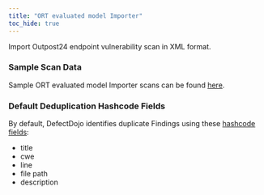 ```yaml
---
title: "ORT evaluated model Importer"
toc_hide: true
---
```

Import Outpost24 endpoint vulnerability scan in XML format.

### Sample Scan Data
Sample ORT evaluated model Importer scans can be found [here](https://github.com/DefectDojo/django-DefectDojo/tree/master/unittests/scans/ort).

### Default Deduplication Hashcode Fields
By default, DefectDojo identifies duplicate Findings using these [hashcode fields](https://docs.defectdojo.com/en/working_with_findings/finding_deduplication/about_deduplication/):

- title
- cwe
- line
- file path
- description
